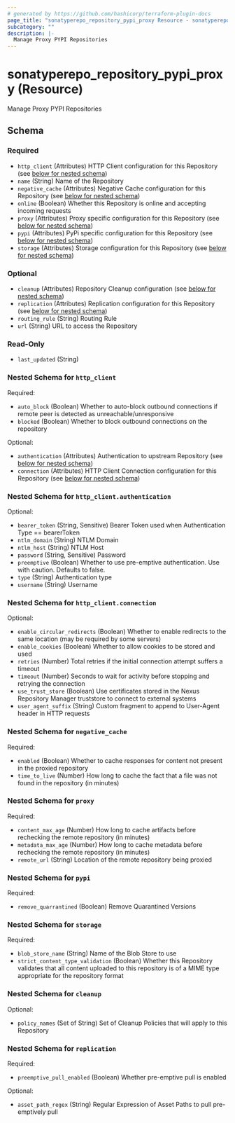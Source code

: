 ```yaml
---
# generated by https://github.com/hashicorp/terraform-plugin-docs
page_title: "sonatyperepo_repository_pypi_proxy Resource - sonatyperepo"
subcategory: ""
description: |-
  Manage Proxy PYPI Repositories
---
```


# sonatyperepo_repository_pypi_proxy (Resource)

Manage Proxy PYPI Repositories



<!-- schema generated by tfplugindocs -->
## Schema

### Required

- `http_client` (Attributes) HTTP Client configuration for this Repository (see [below for nested schema](#nestedatt--http_client))
- `name` (String) Name of the Repository
- `negative_cache` (Attributes) Negative Cache configuration for this Repository (see [below for nested schema](#nestedatt--negative_cache))
- `online` (Boolean) Whether this Repository is online and accepting incoming requests
- `proxy` (Attributes) Proxy specific configuration for this Repository (see [below for nested schema](#nestedatt--proxy))
- `pypi` (Attributes) PyPi specific configuration for this Repository (see [below for nested schema](#nestedatt--pypi))
- `storage` (Attributes) Storage configuration for this Repository (see [below for nested schema](#nestedatt--storage))

### Optional

- `cleanup` (Attributes) Repository Cleanup configuration (see [below for nested schema](#nestedatt--cleanup))
- `replication` (Attributes) Replication configuration for this Repository (see [below for nested schema](#nestedatt--replication))
- `routing_rule` (String) Routing Rule
- `url` (String) URL to access the Repository

### Read-Only

- `last_updated` (String)

<a id="nestedatt--http_client"></a>
### Nested Schema for `http_client`

Required:

- `auto_block` (Boolean) Whether to auto-block outbound connections if remote peer is detected as unreachable/unresponsive
- `blocked` (Boolean) Whether to block outbound connections on the repository

Optional:

- `authentication` (Attributes) Authentication to upstream Repository (see [below for nested schema](#nestedatt--http_client--authentication))
- `connection` (Attributes) HTTP Client Connection configuration for this Repository (see [below for nested schema](#nestedatt--http_client--connection))

<a id="nestedatt--http_client--authentication"></a>
### Nested Schema for `http_client.authentication`

Optional:

- `bearer_token` (String, Sensitive) Bearer Token used when Authentication Type == bearerToken
- `ntlm_domain` (String) NTLM Domain
- `ntlm_host` (String) NTLM Host
- `password` (String, Sensitive) Password
- `preemptive` (Boolean) Whether to use pre-emptive authentication. Use with caution. Defaults to false.
- `type` (String) Authentication type
- `username` (String) Username


<a id="nestedatt--http_client--connection"></a>
### Nested Schema for `http_client.connection`

Optional:

- `enable_circular_redirects` (Boolean) Whether to enable redirects to the same location (may be required by some servers)
- `enable_cookies` (Boolean) Whether to allow cookies to be stored and used
- `retries` (Number) Total retries if the initial connection attempt suffers a timeout
- `timeout` (Number) Seconds to wait for activity before stopping and retrying the connection
- `use_trust_store` (Boolean) Use certificates stored in the Nexus Repository Manager truststore to connect to external systems
- `user_agent_suffix` (String) Custom fragment to append to User-Agent header in HTTP requests



<a id="nestedatt--negative_cache"></a>
### Nested Schema for `negative_cache`

Required:

- `enabled` (Boolean) Whether to cache responses for content not present in the proxied repository
- `time_to_live` (Number) How long to cache the fact that a file was not found in the repository (in minutes)


<a id="nestedatt--proxy"></a>
### Nested Schema for `proxy`

Required:

- `content_max_age` (Number) How long to cache artifacts before rechecking the remote repository (in minutes)
- `metadata_max_age` (Number) How long to cache metadata before rechecking the remote repository (in minutes)
- `remote_url` (String) Location of the remote repository being proxied


<a id="nestedatt--pypi"></a>
### Nested Schema for `pypi`

Required:

- `remove_quarrantined` (Boolean) Remove Quarantined Versions


<a id="nestedatt--storage"></a>
### Nested Schema for `storage`

Required:

- `blob_store_name` (String) Name of the Blob Store to use
- `strict_content_type_validation` (Boolean) Whether this Repository validates that all content uploaded to this repository is of a MIME type appropriate for the repository format


<a id="nestedatt--cleanup"></a>
### Nested Schema for `cleanup`

Optional:

- `policy_names` (Set of String) Set of Cleanup Policies that will apply to this Repository


<a id="nestedatt--replication"></a>
### Nested Schema for `replication`

Required:

- `preemptive_pull_enabled` (Boolean) Whether pre-emptive pull is enabled

Optional:

- `asset_path_regex` (String) Regular Expression of Asset Paths to pull pre-emptively pull
